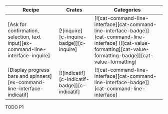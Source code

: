 | Recipe | Crates | Categories |
|--------|--------|------------|
| [Ask for confirmation, selection, text input][ex-command-line-interface-inquire] | [![inquire][c-inquire-badge]][c-inquire] | [![cat-command-line-interface][cat-command-line-interface-badge]][cat-command-line-interface] [![cat-value-formatting][cat-value-formatting-badge]][cat-value-formatting] |
| [Display progress bars and spinners][ex-command-line-interface-indicatif] | [![indicatif][c-indicatif-badge]][c-indicatif] | [![cat-command-line-interface][cat-command-line-interface-badge]][cat-command-line-interface] |

<div class="hidden">
TODO P1
</div>
